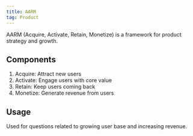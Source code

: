 ```yaml
---
title: AARM
tag: Product
---
```


AARM (Acquire, Activate, Retain, Monetize) is a framework for product strategy and growth.

## Components

1. Acquire: Attract new users
2. Activate: Engage users with core value
3. Retain: Keep users coming back
4. Monetize: Generate revenue from users

## Usage

Used for questions related to growing user base and increasing revenue.
